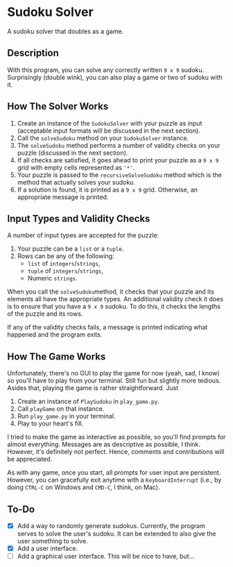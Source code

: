 # Sudoku Solver
A sudoku solver that doubles as a game.
## Description
With this program, you can solve any correctly written `9 x 9` sudoku. Surprisingly (double wink), you can also play a game or two of sudoku with it.
## How The Solver Works
1. Create an instance of the `SudokuSolver` with your puzzle as input (acceptable input formats will be discussed in the next section).
2. Call the `solveSudoku` method on your `SudokuSolver` instance.
3. The `solveSudoku` method performs a number of validity checks on your puzzle (discussed in the next section).
4. If all checks are satisfied, it goes ahead to print your puzzle as a `9 x 9` grid with empty cells represented as `'*'`.
5. Your puzzle is passed to the `recursiveSolveSudoku` method which is the method that actually solves your sudoku.
6. If a solution is found, it is printed as a `9 x 9` grid. Otherwise, an appropriate message is printed.
## Input Types and Validity Checks
A number of input types are accepted for the puzzle:
1. Your puzzle can be a `list` or a `tuple`.
2. Rows can be any of the following:
    * `list` of `integers`/`strings`,
    * `tuple` of `integers`/`strings`,
    * Numeric `strings`.

When you call the `solveSudoku`method, it checks that your puzzle and its elements all have the appropriate types.
An additional validity check it does is to ensure that you have a `9 x 9` sudoku. To do this, it checks the lengths of the puzzle and its rows.

If any of the validity checks fails, a message is printed indicating what happened and the program exits.
## How The Game Works
Unfortunately, there's no GUI to play the game for now (yeah, sad, I know) so you'll have to play from your terminal. Still fun but slightly more tedious. Asides that, playing the game is rather straightforward. Just 
1. Create an instance of `PlaySudoku` in `play_game.py`.
2. Call `playGame` on that instance.
3. Run `play_game.py` in your terminal.
4. Play to your heart's fill.

I tried to make the game as interactive as possible, so you'll find prompts for almost everything. Messages are as descriptive as possible, I think. However, it's definitely not perfect. Hence, comments and contributions will be appreciated.

As with any game, once you start, all prompts for user input are persistent. However, you can gracefully exit anytime with a `KeyboardInterrupt` (i.e., by doing `CTRL-C` on Windows and `CMD-C`, I think, on Mac).
## To-Do
- [x] Add a way to randomly generate sudokus. Currently, the program serves to solve the user's sudoku. It can be extended to also give the user something to solve.
- [x] Add a user interface. 
- [ ] Add a graphical user interface. This will be nice to have, but...
